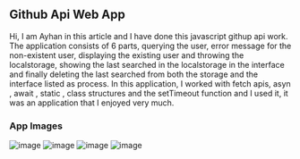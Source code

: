 ## Github Api Web App
Hi, I am Ayhan in this article and I have done this javascript githup api work. The application consists of 6 parts, querying the user, error message for the non-existent user, displaying the existing user and throwing the localstorage, showing the last searched in the localstorage in the interface and finally deleting the last searched from both the storage and the interface listed as process. In this application, I worked with fetch apis, asyn , await , static , class structures and the setTimeout function and I used it, it was an application that I enjoyed very much.


### App Images
![image](img/app-1.png)
![image](img/app-2.png)
![image](img/app-3.png)
![image](img/app-4.png)

